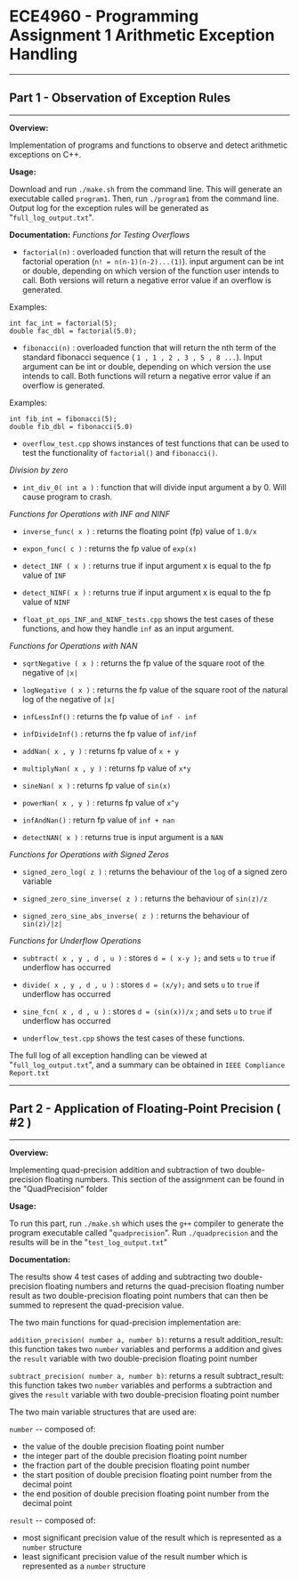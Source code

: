 # ECE4960 - Programming Assignment 1 Arithmetic Exception Handling

***************************************************************************
## Part 1 - Observation of Exception Rules
***************************************************************************

**Overview:**

Implementation of programs and functions to observe and detect arithmetic exceptions on C++. 

**Usage:**

Download and run `./make.sh` from the command line. This will generate an executable called `program1`. Then, run `./program1` from the command line. Output log for the exception rules will be generated as "`full_log_output.txt`".

**Documentation:**
*Functions for Testing Overflows*
 - `factorial(n)` : overloaded function that will return the result of the factorial operation (`n! = n(n-1)(n-2)...(1)`). input argument can be int or double, depending on which version of the function user intends to call. Both versions will return a negative error value if an overflow is generated. 

Examples: 
```
int fac_int = factorial(5);
double fac_dbl = factorial(5.0);
```

- `fibonacci(n)` : overloaded function that will return the nth term of the standard fibonacci sequence ( `1 , 1 , 2 , 3 , 5 , 8 ...`). Input argument can be int or double, depending on which version the use intends to call. Both functions will return a negative error value if an overflow is generated.

Examples: 
```
int fib_int = fibonacci(5); 
double fib_dbl = fibonacci(5.0)
```

- `overflow_test.cpp` shows instances of test functions that can be used to test the functionality of `factorial()` and `fibonacci()`.

*Division by zero*

- `int_div_0( int a )` : function that will divide input argument a by 0. Will cause program to crash.

*Functions for Operations with INF and NINF*
- `inverse_func( x )` : returns the floating point (fp) value of `1.0/x`

- `expon_func( c )` : returns the fp value of `exp(x)`

- `detect_INF ( x )` : returns true if input argument x is equal to the fp value of `INF`

- `detect_NINF( x )` : returns true if input argument x is equal to the fp value of `NINF`

- `float_pt_ops_INF_and_NINF_tests.cpp` shows the test cases of these functions, and how they handle `inf` as an input argument.


*Functions for Operations with NAN*

- `sqrtNegative ( x )` : returns the fp value of the square root of the negative of `|x|` 

- `logNegative ( x )` : returns the fp value of the square root of the natural log of the negative of `|x|`

- `infLessInf()` : returns the fp value of `inf - inf`

- `infDivideInf()` : returns the fp value of `inf/inf`

- `addNan( x , y )` : returns fp value of `x + y`

- `multiplyNan( x , y )` : returns fp value of `x*y`

- `sineNan( x )` : returns fp value of `sin(x)`

- `powerNan( x , y )` : returns fp value of `x^y`

- `infAndNan()` : return fp value of `inf + nan`

- `detectNAN( x )` : returns true is input argument is a `NAN`

*Functions for Operations with Signed Zeros*

- `signed_zero_log( z )` : returns the behaviour of the `log` of a signed zero variable

- `signed_zero_sine_inverse( z )` : returns the behaviour of `sin(z)/z`

- `signed_zero_sine_abs_inverse( z )` : returns the behaviour of `sin(z)/|z|`

*Functions for Underflow Operations*

- `subtract( x , y , d , u )` : stores `d = ( x-y );` and sets `u` to `true` if underflow has occurred

- `divide( x , y , d , u )` : stores `d = (x/y);` and sets `u` to `true` if underflow has occurred

- `sine_fcn( x , d , u )` : stores `d = (sin(x))/x` ; and sets `u` to `true` if underflow has occurred

- `underflow_test.cpp` shows the test cases of these functions.

The full log of all exception handling can be viewed at "`full_log_output.txt`", and a summary can be obtained in `IEEE Compliance Report.txt`

***************************************************************************
## Part 2 -  Application of Floating-Point Precision ( #2 )
***************************************************************************

**Overview:**

Implementing quad-precision addition and subtraction of two double-precision floating numbers. This section of the assignment can be found in the "QuadPrecision" folder

**Usage:**

To run this part, run `./make.sh` which uses the `g++` compiler to generate the program executable called "`quadprecision`". Run `./quadprecision` and the results will be in the "`test_log_output.txt`"

**Documentation:**

The results show 4 test cases of adding and subtracting two double-precision floating numbers and returns the quad-precision floating number result as two double-precision floating point numbers that can then be summed to represent the quad-precision value. 

The two main functions for quad-precision implementation are:

`addition_precision( number a, number b)`: returns a result addition_result: this function takes two `number` variables and performs a addition and gives the `result` variable with two double-precision floating point number

 
`subtract_precision( number a, number b)`: returns a result subtract_result: this function takes two `number` variables and performs a subtraction and gives the `result` variable with two double-precision floating point number

The two main variable structures that are used are:

`number` -- composed of:
- the value of the double precision floating point number
- the integer part of the double precision floating point number
- the fraction part of the double precision floating point number
- the start position of double precision floating point number from the decimal point
- the end position of double precision floating point number from the decimal point

`result` -- composed of:
- most significant precision value of the result which is represented as a `number` structure
- least significant precision value of the result number which is represented as a `number` structure


